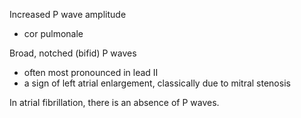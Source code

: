 Increased P wave amplitude  
* cor pulmonale

  
Broad, notched (bifid) P waves  
* often most pronounced in lead II
* a sign of left atrial enlargement, classically due to mitral stenosis

  
In atrial fibrillation, there is an absence of P waves.
